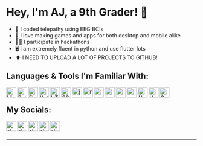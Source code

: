 # Hey, I'm AJ, a 9th Grader! 👋

- 🧠 I coded telepathy using EEG BCIs
- 📱 I love making games and apps for both desktop and mobile alike
- 🧑‍💻 I participate in hackathons
- 🖥️ I am extremely fluent in python and use flutter lots
- ⬆️ I NEED TO UPLOAD A LOT OF PROJECTS TO GITHUB!

## Languages & Tools I'm Familiar With:

[<img align="left" alt="Visual Studio Code" width="26px" src="https://upload.wikimedia.org/wikipedia/commons/thumb/9/9a/Visual_Studio_Code_1.35_icon.svg/2048px-Visual_Studio_Code_1.35_icon.svg.png" />][vscode]
[<img align="left" alt="Python" width="26px" src="https://upload.wikimedia.org/wikipedia/commons/thumb/c/c3/Python-logo-notext.svg/1869px-Python-logo-notext.svg.png" />][py]
[<img align="left" alt="Flutter" width="26px" src="https://storage.googleapis.com/cms-storage-bucket/0dbfcc7a59cd1cf16282.png" />][flutter]
[<img align="left" alt="Kotlin" width="26px" src="https://upload.wikimedia.org/wikipedia/commons/7/74/Kotlin_Icon.png" />][kotlin]
[<img align="left" alt="HTML" width="26px" src="https://cdn.pixabay.com/photo/2017/08/05/11/16/logo-2582748_960_720.png" />][html]
[<img align="left" alt="CSS" width="26px" src="https://cdn4.iconfinder.com/data/icons/social-media-logos-6/512/121-css3-512.png" />][css]
[<img align="left" alt="js" width="26px" src="https://upload.wikimedia.org/wikipedia/commons/thumb/6/6a/JavaScript-logo.png/800px-JavaScript-logo.png" />][js]
[<img align="left" alt="react" width="26px" src="https://upload.wikimedia.org/wikipedia/commons/thumb/a/a7/React-icon.svg/2300px-React-icon.svg.png" />][react]
[<img align="left" alt="vercel" width="26px" src="https://assets.vercel.com/image/upload/front/favicon/vercel/180x180.png" />][vercel]
[<img align="left" alt="node.js" width="26px" src="https://static-00.iconduck.com/assets.00/node-js-icon-454x512-nztofx17.png" />][node]
[<img align="left" alt="csharp" width="26px" src="https://upload.wikimedia.org/wikipedia/commons/4/4f/Csharp_Logo.png" />][csharp]
[<img align="left" alt="c++" width="26px" src="https://upload.wikimedia.org/wikipedia/commons/thumb/1/18/ISO_C%2B%2B_Logo.svg/1822px-ISO_C%2B%2B_Logo.svg.png" />][cplusplus]
[<img align="left" alt="Unity" width="26px" src="https://cdn4.iconfinder.com/data/icons/various-icons-2/476/Unity.png" />][unity]
[<img align="left" alt="Unreal" width="26px" src="https://docs.ultraleap.com/_images/unreal-logo.png" />][unreal]
[<img align="left" alt="Godot" width="26px" src="https://upload.wikimedia.org/wikipedia/commons/6/6a/Godot_icon.svg" />][godot]

<br />

## My Socials:

[<img align="left" alt="aj youtube" width="26px" src="https://www.svgrepo.com/show/448261/youtube.svg" />][youtube]
[<img align="left" alt="aj twitter" width="26px" src="https://www.svgrepo.com/show/475689/twitter-color.svg" />][twitter]
[<img align="left" alt="aj medium" width="26px" src="https://cdn.icon-icons.com/icons2/3041/PNG/512/medium_logo_icon_189223.png" />][medium]
[<img align="left" alt="aj linkedin" width="26px" src="https://upload.wikimedia.org/wikipedia/commons/thumb/8/81/LinkedIn_icon.svg/2048px-LinkedIn_icon.svg.png" />][linkedin]
[<img align="left" alt="aj instagram" width="26px" src="https://png.pngtree.com/png-clipart/20230401/original/pngtree-three-dimensional-instagram-icon-png-image_9015419.png" />][instagram]

<br />
<br />

---
[vercel]: https://vercel.com/abhijay-shandilyas-projects
[node]: https://nodejs.org/en
[react]: https://react.dev/
[instagram]: https://www.instagram.com/aj_shand/
[linkedin]: https://www.linkedin.com/in/abhijay-s-a204272ba/
[cplusplus]: https://cplusplus.com/
[csharp]: https://www.w3schools.com/cs/index.php
[unreal]: https://www.unrealengine.com/en-US
[godot]: https://godotengine.org/
[js]: https://www.javascript.com/
[twitter]: https://twitter.com/shandilyaaj
[medium]: https://medium.com/@shandilyaabhijay
[youtube]: https://www.youtube.com/channel/UC3W3rrfbMBhHsTDzt6Gpktw
[instagram]: https://www.instagram.com/rohanht_/?hl=ur
[vscode]: https://code.visualstudio.com/
[html]: https://www.w3schools.com/html/html_intro.asp
[css]: https://www.w3schools.com/css/
[py]: https://www.python.org/
[node]: https://nodejs.org/en
[flutter]: https://flutter.dev/
[unity]: https://unity.com/
[kotlin]: https://kotlinlang.org/
[css]: https://en.wikipedia.org/wiki/CSS
[node]: https://nodejs.org/en/
